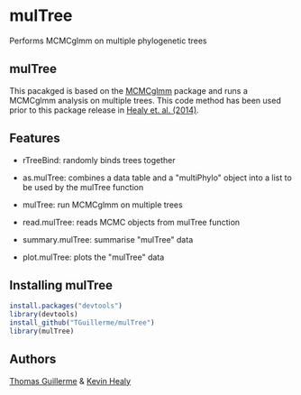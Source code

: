 mulTree
=======
Performs MCMCglmm on multiple phylogenetic trees

mulTree
-------
This pacakged is based on the [MCMCglmm](http://cran.r-project.org/web/packages/MCMCglmm/index.html) package
and runs a MCMCglmm analysis on multiple trees.
This code method has been used prior to this package release in [Healy et. al. (2014)](http://rspb.royalsocietypublishing.org/content/281/1784/20140298.full.pdf?ijkey=gPt28ElSAYBvRhZ&keytype=ref).

Features
--------
* rTreeBind: randomly binds trees together

* as.mulTree: combines a data table and a "multiPhylo" object into a list to be used by the mulTree function

* mulTree: run MCMCglmm on multiple trees

* read.mulTree: reads MCMC objects from mulTree function

* summary.mulTree: summarise "mulTree" data

* plot.mulTree: plots the "mulTree" data


Installing mulTree
------------------
```r
install.packages("devtools")
library(devtools)
install_github("TGuillerme/mulTree")
library(mulTree)
```

Authors
-------
[Thomas Guillerme](http://tguillerme.github.io) & [Kevin Healy](http://healyke.github.iol)
